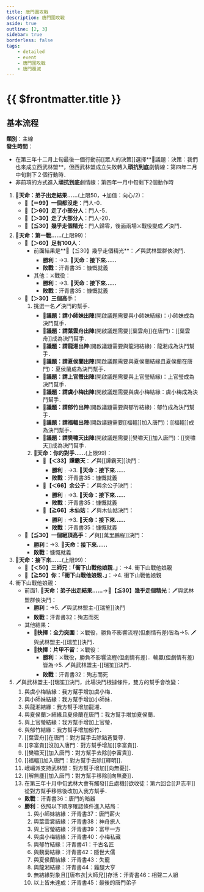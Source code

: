 ```yaml
---
title: 唐門圍攻戰
description: 唐門圍攻戰
aside: true
outline: [2, 3]
sidebar: true
borderless: false
tags:
    - detailed
    - event
    - 唐門圍攻戰
    - 唐門覆滅
---
```


# {{ $frontmatter.title }}

## 基本流程
**類別**：主線<br>
**發生時間**：<br>
+ 在第三年十二月上旬最後一個行動前[[眾人的決策]]選擇**📜議題：決策：我們也來成立西武林盟**，但西武林盟成立失敗轉入**頑抗到底**劇情線：第四年二月中旬剩下２個行動時．
+ 非前項的方式進入**頑抗到底**劇情線：第四年一月中旬剩下2個動作時

1. **🎲天命：弟子出走結果......**(上限50，➕加值：向心/2)：
   + **🧾【＝99】一個都沒走**：門人-0．
   + **🧾【＞60】走了小部分人**：門人-5．
   + **🧾【＞30】走了大部分人**：門人-20．
   + **🧾【≦30】幾乎走個精光**：門人歸零，後面兩場⚔️戰役變成🗡️決鬥．
2. **🎲天命：第一戰......**(上限99)：
   + **🧾【＞60】足有100人**：
     + 前面結果是**🧾【≦30】幾乎走個精光**：🗡️與武林盟群俠決鬥．
       + **勝利**：→3. **🎲天命：接下來......**
       + **敗戰**：<EndIcon no="35">汗青書35：慷慨就義</EndIcon>
     + 其他：⚔️戰役：
       + **勝利**：→3. **🎲天命：接下來......**
       + **敗戰**：<EndIcon no="35">汗青書35：慷慨就義</EndIcon>
   + **🧾【＞30】三個高手**：
     1. 挑選一名🗡️決鬥的幫手．
        + **📜議題：請小師妹出陣**(開啟議題需要與<Girl0Icon>小師妹</Girl0Icon>結緣)：<Girl0Icon>小師妹</Girl0Icon>成為決鬥幫手．
        + **📜議題：請葉雲舟出陣**(開啟議題需要[[葉雲舟]]在唐門)：[[葉雲舟]]成為決鬥幫手．
        + **📜議題：請龍湘出陣**(開啟議題需要與<Girl8Icon>龍湘</Girl8Icon>結緣)：<Girl8Icon>龍湘</Girl8Icon>成為決鬥幫手．
        + **📜議題：請夏侯蘭出陣**(開啟議題需要與<Girl5Icon>夏侯蘭</Girl5Icon>結緣且<Girl5Icon>夏侯蘭</Girl5Icon>在唐門)：<Girl5Icon>夏侯蘭</Girl5Icon>成為決鬥幫手．
        + **📜議題：請上官螢出陣**(開啟議題需要與<Girl4Icon>上官瑩</Girl4Icon>結緣)：<Girl4Icon>上官瑩</Girl4Icon>成為決鬥幫手．
        + **📜議題：請虞小梅出陣**(開啟議題需要與<Girl3Icon>虞小梅</Girl3Icon>結緣：<Girl3Icon>虞小梅</Girl3Icon>成為決鬥幫手．
        + **📜議題：請郁竹出陣**(開啟議題需要與<Girl6Icon>郁竹</Girl6Icon>結緣)：<Girl6Icon>郁竹</Girl6Icon>成為決鬥幫手．
        + **📜議題：請福轀出陣**(開啟議題需要[[福轀]]加入唐門)：[[福轀]]成為決鬥幫手．
        + **📜議題：請樊嘯天出陣**(開啟議題需要[[樊嘯天]]加入唐門)：[[樊嘯天]]成為決鬥幫手．
     2. **🎲天命：你的對手......**(上限99)：
        + **🧾【＜33】譚霸天**：🗡️與[[譚霸天]]決鬥：
          + **勝利**﹕→3. **🎲天命：接下來......**
          + **敗戰**：<EndIcon no="35">汗青書35：慷慨就義</EndIcon>
        + **🧾【＜66】余公子**：🗡️與余公子決鬥：
          + **勝利**﹕→3. **🎲天命：接下來......**
          + **敗戰**：<EndIcon no="35">汗青書35：慷慨就義</EndIcon>
        + **🧾【≧66】木仙姑**：🗡️與木仙姑決鬥：
          + **勝利**﹕→3. **🎲天命：接下來......**
          + **敗戰**：<EndIcon no="35">汗青書35：慷慨就義</EndIcon>
   + **🧾【≦30】一個絕頂高手**：🗡️與[[萬里鵬程]]決鬥：
     + **勝利**：→3. **🎲天命：接下來......**
     + **敗戰**：<EndIcon no="35">慷慨就義</EndIcon>
3. **🎲天命：接下來......**(上限99)：
   +  **🧾【＜50】三師兄：「衝下山戰他娘親．」**：→4. 衝下山戰他娘親
   +  **🧾【≧50】你：「衝下山戰他娘親．」**：→4. 衝下山戰他娘親
4. 衝下山戰他娘親：
   + 前面1. **🎲天命：弟子出走結果......**→**🧾【≦30】幾乎走個精光**：🗡️與武林盟群俠決鬥：
     + **勝利**：→5. 🗡️與武林盟主-[[瑞笙]]決鬥
     + **敗戰**：<EndIcon no="32">汗青書32：殉志而死</EndIcon>
   + 其他結果：
     + **📖抉擇：全力突圍**：⚔️戰役，勝負不影響流程(但劇情有差)皆為→5. 🗡️與武林盟主-[[瑞笙]]決鬥．
     + **📖抉擇：片甲不留**：⚔️戰役：
       + **勝利**：⚔️戰役，勝負不影響流程(但劇情有差)．輸贏(但劇情有差)皆為→5. 🗡️與武林盟主-[[瑞笙]]決鬥．
       + **敗戰**：<EndIcon no="32">汗青書32：殉志而死</EndIcon>
5. 🗡️與武林盟主-[[瑞笙]]決鬥，此場決鬥根據條件，雙方的幫手會改變：
   1. 與<Girl3Icon>虞小梅</Girl3Icon>結緣：我方幫手增加<Girl3Icon>虞小梅</Girl3Icon>．
   2. 與<Girl0Icon>小師妹</Girl0Icon>結緣：我方幫手增加<Girl0Icon>小師妹</Girl0Icon>．
   3. 與<Girl8Icon>龍湘</Girl8Icon>結緣：我方幫手增加<Girl8Icon>龍湘</Girl8Icon>．
   4. 與<Girl5Icon>夏侯蘭</Girl5Icon>＞結緣且<Girl5Icon>夏侯蘭</Girl5Icon>在唐門：我方幫手增加<Girl5Icon>夏侯蘭</Girl5Icon>．
   5. 與<Girl4Icon>上官瑩</Girl4Icon>結緣：我方幫手增加<Girl4Icon>上官瑩</Girl4Icon>．
   6. 與<Girl6Icon>郁竹</Girl6Icon>結緣：我方幫手增加<Girl6Icon>郁竹</Girl6Icon>．
   7. [[葉雲舟]]在唐門：對方幫手去除點蒼雙尊．
   8. [[李富貴]]沒加入唐門：對方幫手增加[[李富貴]]．
   9. [[樊嘯天]]加入唐門：對方幫手去除[[李富貴]]．
   10. [[福轀]]加入唐門：對方幫手去除[[釋明]]．
   11. 峨嵋派支持武林盟：對方幫手增加[[向無憂]]．
   12. [[解無塵]]加入唐門：對方幫手移除[[向無憂]]．
   13. 在第三年十月中旬武林大會有觸發[[丘處機]]欲收徒：第六回合[[尹志平]]從對方幫手移除後改加入我方幫手．
   + **敗戰**：<EndIcon no="36">汗青書36：唐門的暗器</EndIcon>
   + **勝利**：依照以下順序確認條件進入結局：
     1. 與<Girl0Icon>小師妹</Girl0Icon>結緣：<EndIcon no="37">汗青書37：唐門薪火</EndIcon>
     2. 與<Girl2Icon>葉雲裳</Girl2Icon>結緣：<EndIcon no="38">汗青書38：神舟旅人</EndIcon>
     3. 與<Girl4Icon>上官瑩</Girl4Icon>結緣：<EndIcon no="39">汗青書39：富甲一方</EndIcon>
     4. 與<Girl3Icon>虞小梅</Girl3Icon>結緣：<EndIcon no="40">汗青書40：小梅私藏</EndIcon>
     5. 與<Girl6Icon>郁竹</Girl6Icon>結緣：<EndIcon no="41">汗青書41：千古名匠</EndIcon>
     6. 與<Girl7Icon>魏菊</Girl7Icon>結緣：<EndIcon no="42">汗青書42：隱世大儒</EndIcon>
     7. 與<Girl5Icon>夏侯蘭</Girl5Icon>結緣：<EndIcon no="43">汗青書43：失寵</EndIcon>
     8. 與<Girl8Icon>龍湘</Girl8Icon>結緣：<EndIcon no="44">汗青書44：雞腿大亨</EndIcon>
     9. 無結緣對象且[[唐布衣|大師兄]]存活：<EndIcon no="46">汗青書46：相聲二人組</EndIcon>
     10. 以上皆未達成：<EndIcon no="45">汗青書45：最後的唐門弟子</EndIcon>
     

